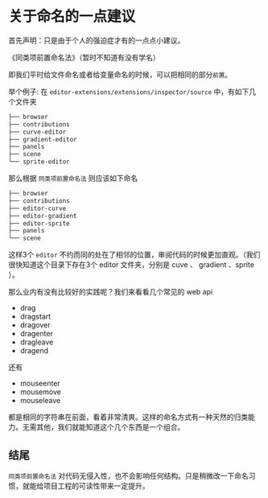 # 关于命名的一点建议

首先声明：只是由于个人的强迫症才有的一点点小建议。

《同类项前置命名法》（暂时不知道有没有学名）

即我们平时给文件命名或者给变量命名的时候，可以把相同的部分`前置`。

举个例子:
在 `editor-extensions/extensions/inspector/source` 中，有如下几个文件夹

```bash
├── browser
├── contributions
├── curve-editor
├── gradient-editor
├── panels
├── scene
└── sprite-editor
```

那么根据 `同类项前置命名法` 则应该如下命名
```bash
├── browser
├── contributions
├── editor-curve
├── editor-gradient
├── editor-sprite
├── panels
└── scene
```

这样3个 `editor` 不约而同的处在了相邻的位置，审阅代码的时候更加直观。（我们很快知道这个目录下存在3个 editor 文件夹，分别是 cuve 、 gradient 、sprite ）。

那么业内有没有比较好的实践呢？我们来看看几个常见的 web api

- drag
- dragstart
- dragover
- dragenter
- dragleave
- dragend

还有
- mouseenter
- mousemove
- mouseleave

都是相同的字符串在前面，看着非常清爽。这样的命名方式有一种天然的归类能力。无需其他，我们就能知道这个几个东西是一个组合。


## 结尾

`同类项前置命名法` 对代码无侵入性，也不会影响任何结构。只是稍微改一下命名习惯，就能给项目工程的可读性带来一定提升。
